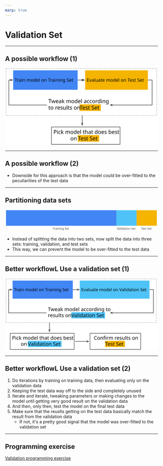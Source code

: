 ```yaml
---
marp: true
---
```


# Validation Set

---

## A possible workflow (1)

![7-a-possible-workflow](images/7-a-possible-workflow.svg)

---

## A possible workflow (2)

* Downside for this approach is that the model could be over-fitted to the peculiarities of the test data

---

## Partitioning data sets

![7-partioning-data-sets](images/7-partitioning-data-sets.svg)

* Instead of splitting the data into two sets, now split the data into three sets: training, validation, and test sets
* This way, we can prevent the model to be over-fitted to the test data

---

## Better workflowL Use a validation set (1)

![7-better-workflow](images/7-better-workflow.svg)

---

## Better workflowL Use a validation set (2)

1. Do iterations by training on training data, then evaluating only on the validation data
2. Keeping the test data way off to the side and completely unused
3. Iterate and iterate, tweaking parameters or making changes to the model until getting very good result on the validation data
4. And then, only then, test the model on the final test data
5. Make sure that the reuslts getting on the test data basically match the result from the validation data
   * If not, it's a pretty good signal that the model was over-fitted to the validation set

---

## Programming exercise

[Validation programming exercise](https://colab.research.google.com/notebooks/mlcc/validation.ipynb?utm_source=mlcc&utm_campaign=colab-external&utm_medium=referral&utm_content=validation-colab&hl=en)
